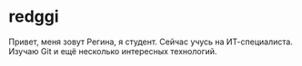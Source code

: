 # redggi

Привет, меня зовут Регина, я студент. Сейчас учусь на ИТ-специалиста. Изучаю Git и ещё несколько интересных технологий.
